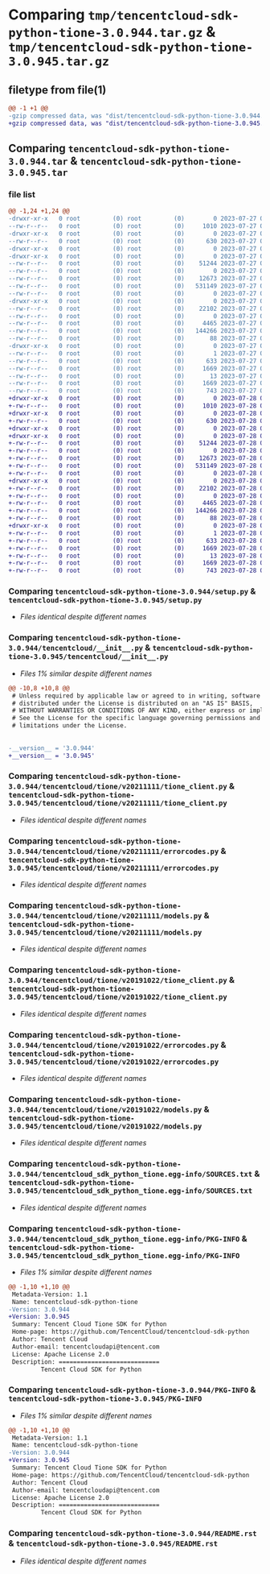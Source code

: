 # Comparing `tmp/tencentcloud-sdk-python-tione-3.0.944.tar.gz` & `tmp/tencentcloud-sdk-python-tione-3.0.945.tar.gz`

## filetype from file(1)

```diff
@@ -1 +1 @@
-gzip compressed data, was "dist/tencentcloud-sdk-python-tione-3.0.944.tar", last modified: Thu Jul 27 02:25:44 2023, max compression
+gzip compressed data, was "dist/tencentcloud-sdk-python-tione-3.0.945.tar", last modified: Fri Jul 28 00:37:45 2023, max compression
```

## Comparing `tencentcloud-sdk-python-tione-3.0.944.tar` & `tencentcloud-sdk-python-tione-3.0.945.tar`

### file list

```diff
@@ -1,24 +1,24 @@
-drwxr-xr-x   0 root         (0) root         (0)        0 2023-07-27 02:25:44.000000 tencentcloud-sdk-python-tione-3.0.944/
--rw-r--r--   0 root         (0) root         (0)     1010 2023-07-27 02:25:44.000000 tencentcloud-sdk-python-tione-3.0.944/setup.py
-drwxr-xr-x   0 root         (0) root         (0)        0 2023-07-27 02:25:44.000000 tencentcloud-sdk-python-tione-3.0.944/tencentcloud/
--rw-r--r--   0 root         (0) root         (0)      630 2023-07-27 02:25:44.000000 tencentcloud-sdk-python-tione-3.0.944/tencentcloud/__init__.py
-drwxr-xr-x   0 root         (0) root         (0)        0 2023-07-27 02:25:44.000000 tencentcloud-sdk-python-tione-3.0.944/tencentcloud/tione/
-drwxr-xr-x   0 root         (0) root         (0)        0 2023-07-27 02:25:44.000000 tencentcloud-sdk-python-tione-3.0.944/tencentcloud/tione/v20211111/
--rw-r--r--   0 root         (0) root         (0)    51244 2023-07-27 02:25:44.000000 tencentcloud-sdk-python-tione-3.0.944/tencentcloud/tione/v20211111/tione_client.py
--rw-r--r--   0 root         (0) root         (0)        0 2023-07-27 02:25:44.000000 tencentcloud-sdk-python-tione-3.0.944/tencentcloud/tione/v20211111/__init__.py
--rw-r--r--   0 root         (0) root         (0)    12673 2023-07-27 02:25:44.000000 tencentcloud-sdk-python-tione-3.0.944/tencentcloud/tione/v20211111/errorcodes.py
--rw-r--r--   0 root         (0) root         (0)   531149 2023-07-27 02:25:44.000000 tencentcloud-sdk-python-tione-3.0.944/tencentcloud/tione/v20211111/models.py
--rw-r--r--   0 root         (0) root         (0)        0 2023-07-27 02:25:44.000000 tencentcloud-sdk-python-tione-3.0.944/tencentcloud/tione/__init__.py
-drwxr-xr-x   0 root         (0) root         (0)        0 2023-07-27 02:25:44.000000 tencentcloud-sdk-python-tione-3.0.944/tencentcloud/tione/v20191022/
--rw-r--r--   0 root         (0) root         (0)    22102 2023-07-27 02:25:44.000000 tencentcloud-sdk-python-tione-3.0.944/tencentcloud/tione/v20191022/tione_client.py
--rw-r--r--   0 root         (0) root         (0)        0 2023-07-27 02:25:44.000000 tencentcloud-sdk-python-tione-3.0.944/tencentcloud/tione/v20191022/__init__.py
--rw-r--r--   0 root         (0) root         (0)     4465 2023-07-27 02:25:44.000000 tencentcloud-sdk-python-tione-3.0.944/tencentcloud/tione/v20191022/errorcodes.py
--rw-r--r--   0 root         (0) root         (0)   144266 2023-07-27 02:25:44.000000 tencentcloud-sdk-python-tione-3.0.944/tencentcloud/tione/v20191022/models.py
--rw-r--r--   0 root         (0) root         (0)       88 2023-07-27 02:25:44.000000 tencentcloud-sdk-python-tione-3.0.944/setup.cfg
-drwxr-xr-x   0 root         (0) root         (0)        0 2023-07-27 02:25:44.000000 tencentcloud-sdk-python-tione-3.0.944/tencentcloud_sdk_python_tione.egg-info/
--rw-r--r--   0 root         (0) root         (0)        1 2023-07-27 02:25:44.000000 tencentcloud-sdk-python-tione-3.0.944/tencentcloud_sdk_python_tione.egg-info/dependency_links.txt
--rw-r--r--   0 root         (0) root         (0)      633 2023-07-27 02:25:44.000000 tencentcloud-sdk-python-tione-3.0.944/tencentcloud_sdk_python_tione.egg-info/SOURCES.txt
--rw-r--r--   0 root         (0) root         (0)     1669 2023-07-27 02:25:44.000000 tencentcloud-sdk-python-tione-3.0.944/tencentcloud_sdk_python_tione.egg-info/PKG-INFO
--rw-r--r--   0 root         (0) root         (0)       13 2023-07-27 02:25:44.000000 tencentcloud-sdk-python-tione-3.0.944/tencentcloud_sdk_python_tione.egg-info/top_level.txt
--rw-r--r--   0 root         (0) root         (0)     1669 2023-07-27 02:25:44.000000 tencentcloud-sdk-python-tione-3.0.944/PKG-INFO
--rw-r--r--   0 root         (0) root         (0)      743 2023-07-27 02:25:44.000000 tencentcloud-sdk-python-tione-3.0.944/README.rst
+drwxr-xr-x   0 root         (0) root         (0)        0 2023-07-28 00:37:45.000000 tencentcloud-sdk-python-tione-3.0.945/
+-rw-r--r--   0 root         (0) root         (0)     1010 2023-07-28 00:37:45.000000 tencentcloud-sdk-python-tione-3.0.945/setup.py
+drwxr-xr-x   0 root         (0) root         (0)        0 2023-07-28 00:37:45.000000 tencentcloud-sdk-python-tione-3.0.945/tencentcloud/
+-rw-r--r--   0 root         (0) root         (0)      630 2023-07-28 00:37:45.000000 tencentcloud-sdk-python-tione-3.0.945/tencentcloud/__init__.py
+drwxr-xr-x   0 root         (0) root         (0)        0 2023-07-28 00:37:45.000000 tencentcloud-sdk-python-tione-3.0.945/tencentcloud/tione/
+drwxr-xr-x   0 root         (0) root         (0)        0 2023-07-28 00:37:45.000000 tencentcloud-sdk-python-tione-3.0.945/tencentcloud/tione/v20211111/
+-rw-r--r--   0 root         (0) root         (0)    51244 2023-07-28 00:37:45.000000 tencentcloud-sdk-python-tione-3.0.945/tencentcloud/tione/v20211111/tione_client.py
+-rw-r--r--   0 root         (0) root         (0)        0 2023-07-28 00:37:45.000000 tencentcloud-sdk-python-tione-3.0.945/tencentcloud/tione/v20211111/__init__.py
+-rw-r--r--   0 root         (0) root         (0)    12673 2023-07-28 00:37:45.000000 tencentcloud-sdk-python-tione-3.0.945/tencentcloud/tione/v20211111/errorcodes.py
+-rw-r--r--   0 root         (0) root         (0)   531149 2023-07-28 00:37:45.000000 tencentcloud-sdk-python-tione-3.0.945/tencentcloud/tione/v20211111/models.py
+-rw-r--r--   0 root         (0) root         (0)        0 2023-07-28 00:37:45.000000 tencentcloud-sdk-python-tione-3.0.945/tencentcloud/tione/__init__.py
+drwxr-xr-x   0 root         (0) root         (0)        0 2023-07-28 00:37:45.000000 tencentcloud-sdk-python-tione-3.0.945/tencentcloud/tione/v20191022/
+-rw-r--r--   0 root         (0) root         (0)    22102 2023-07-28 00:37:45.000000 tencentcloud-sdk-python-tione-3.0.945/tencentcloud/tione/v20191022/tione_client.py
+-rw-r--r--   0 root         (0) root         (0)        0 2023-07-28 00:37:45.000000 tencentcloud-sdk-python-tione-3.0.945/tencentcloud/tione/v20191022/__init__.py
+-rw-r--r--   0 root         (0) root         (0)     4465 2023-07-28 00:37:45.000000 tencentcloud-sdk-python-tione-3.0.945/tencentcloud/tione/v20191022/errorcodes.py
+-rw-r--r--   0 root         (0) root         (0)   144266 2023-07-28 00:37:45.000000 tencentcloud-sdk-python-tione-3.0.945/tencentcloud/tione/v20191022/models.py
+-rw-r--r--   0 root         (0) root         (0)       88 2023-07-28 00:37:45.000000 tencentcloud-sdk-python-tione-3.0.945/setup.cfg
+drwxr-xr-x   0 root         (0) root         (0)        0 2023-07-28 00:37:45.000000 tencentcloud-sdk-python-tione-3.0.945/tencentcloud_sdk_python_tione.egg-info/
+-rw-r--r--   0 root         (0) root         (0)        1 2023-07-28 00:37:45.000000 tencentcloud-sdk-python-tione-3.0.945/tencentcloud_sdk_python_tione.egg-info/dependency_links.txt
+-rw-r--r--   0 root         (0) root         (0)      633 2023-07-28 00:37:45.000000 tencentcloud-sdk-python-tione-3.0.945/tencentcloud_sdk_python_tione.egg-info/SOURCES.txt
+-rw-r--r--   0 root         (0) root         (0)     1669 2023-07-28 00:37:45.000000 tencentcloud-sdk-python-tione-3.0.945/tencentcloud_sdk_python_tione.egg-info/PKG-INFO
+-rw-r--r--   0 root         (0) root         (0)       13 2023-07-28 00:37:45.000000 tencentcloud-sdk-python-tione-3.0.945/tencentcloud_sdk_python_tione.egg-info/top_level.txt
+-rw-r--r--   0 root         (0) root         (0)     1669 2023-07-28 00:37:45.000000 tencentcloud-sdk-python-tione-3.0.945/PKG-INFO
+-rw-r--r--   0 root         (0) root         (0)      743 2023-07-28 00:37:45.000000 tencentcloud-sdk-python-tione-3.0.945/README.rst
```

### Comparing `tencentcloud-sdk-python-tione-3.0.944/setup.py` & `tencentcloud-sdk-python-tione-3.0.945/setup.py`

 * *Files identical despite different names*

### Comparing `tencentcloud-sdk-python-tione-3.0.944/tencentcloud/__init__.py` & `tencentcloud-sdk-python-tione-3.0.945/tencentcloud/__init__.py`

 * *Files 1% similar despite different names*

```diff
@@ -10,8 +10,8 @@
 # Unless required by applicable law or agreed to in writing, software
 # distributed under the License is distributed on an "AS IS" BASIS,
 # WITHOUT WARRANTIES OR CONDITIONS OF ANY KIND, either express or implied.
 # See the License for the specific language governing permissions and
 # limitations under the License.
 
 
-__version__ = '3.0.944'
+__version__ = '3.0.945'
```

### Comparing `tencentcloud-sdk-python-tione-3.0.944/tencentcloud/tione/v20211111/tione_client.py` & `tencentcloud-sdk-python-tione-3.0.945/tencentcloud/tione/v20211111/tione_client.py`

 * *Files identical despite different names*

### Comparing `tencentcloud-sdk-python-tione-3.0.944/tencentcloud/tione/v20211111/errorcodes.py` & `tencentcloud-sdk-python-tione-3.0.945/tencentcloud/tione/v20211111/errorcodes.py`

 * *Files identical despite different names*

### Comparing `tencentcloud-sdk-python-tione-3.0.944/tencentcloud/tione/v20211111/models.py` & `tencentcloud-sdk-python-tione-3.0.945/tencentcloud/tione/v20211111/models.py`

 * *Files identical despite different names*

### Comparing `tencentcloud-sdk-python-tione-3.0.944/tencentcloud/tione/v20191022/tione_client.py` & `tencentcloud-sdk-python-tione-3.0.945/tencentcloud/tione/v20191022/tione_client.py`

 * *Files identical despite different names*

### Comparing `tencentcloud-sdk-python-tione-3.0.944/tencentcloud/tione/v20191022/errorcodes.py` & `tencentcloud-sdk-python-tione-3.0.945/tencentcloud/tione/v20191022/errorcodes.py`

 * *Files identical despite different names*

### Comparing `tencentcloud-sdk-python-tione-3.0.944/tencentcloud/tione/v20191022/models.py` & `tencentcloud-sdk-python-tione-3.0.945/tencentcloud/tione/v20191022/models.py`

 * *Files identical despite different names*

### Comparing `tencentcloud-sdk-python-tione-3.0.944/tencentcloud_sdk_python_tione.egg-info/SOURCES.txt` & `tencentcloud-sdk-python-tione-3.0.945/tencentcloud_sdk_python_tione.egg-info/SOURCES.txt`

 * *Files identical despite different names*

### Comparing `tencentcloud-sdk-python-tione-3.0.944/tencentcloud_sdk_python_tione.egg-info/PKG-INFO` & `tencentcloud-sdk-python-tione-3.0.945/tencentcloud_sdk_python_tione.egg-info/PKG-INFO`

 * *Files 1% similar despite different names*

```diff
@@ -1,10 +1,10 @@
 Metadata-Version: 1.1
 Name: tencentcloud-sdk-python-tione
-Version: 3.0.944
+Version: 3.0.945
 Summary: Tencent Cloud Tione SDK for Python
 Home-page: https://github.com/TencentCloud/tencentcloud-sdk-python
 Author: Tencent Cloud
 Author-email: tencentcloudapi@tencent.com
 License: Apache License 2.0
 Description: ============================
         Tencent Cloud SDK for Python
```

### Comparing `tencentcloud-sdk-python-tione-3.0.944/PKG-INFO` & `tencentcloud-sdk-python-tione-3.0.945/PKG-INFO`

 * *Files 1% similar despite different names*

```diff
@@ -1,10 +1,10 @@
 Metadata-Version: 1.1
 Name: tencentcloud-sdk-python-tione
-Version: 3.0.944
+Version: 3.0.945
 Summary: Tencent Cloud Tione SDK for Python
 Home-page: https://github.com/TencentCloud/tencentcloud-sdk-python
 Author: Tencent Cloud
 Author-email: tencentcloudapi@tencent.com
 License: Apache License 2.0
 Description: ============================
         Tencent Cloud SDK for Python
```

### Comparing `tencentcloud-sdk-python-tione-3.0.944/README.rst` & `tencentcloud-sdk-python-tione-3.0.945/README.rst`

 * *Files identical despite different names*

